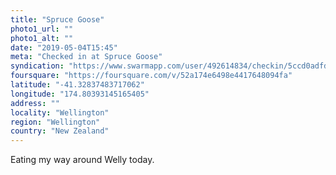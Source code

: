 ```yaml
---
title: "Spruce Goose"
photo1_url: ""
photo1_alt: ""
date: "2019-05-04T15:45"
meta: "Checked in at Spruce Goose"
syndication: "https://www.swarmapp.com/user/492614834/checkin/5ccd0adfd9a6e60030a439ca"
foursquare: "https://foursquare.com/v/52a174e6498e4417648094fa"
latitude: "-41.32837483717062"
longitude: "174.80393145165405"
address: ""
locality: "Wellington"
region: "Wellington"
country: "New Zealand"
---
```

Eating my way around Welly today.
